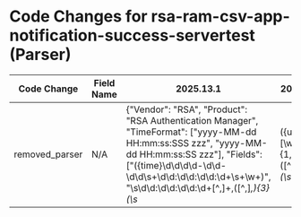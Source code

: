 # Code Changes for rsa-ram-csv-app-notification-success-servertest (Parser)

| Code Change | Field Name | 2025.13.1 | 2025.14.1 |
|-------------|------------|-----------|------------|
| removed_parser | N/A | {"Vendor": "RSA", "Product": "RSA Authentication Manager", "TimeFormat": ["yyyy-MM-dd HH:mm:ss:SSS zzz", "yyyy-MM-dd HH:mm:ss:SS zzz"], "Fields": ["({time}\d\d\d\d-\d\d-\d\d\s+\d\d:\d\d:\d\d:\d+\s+\w+)", "\s\d\d:\d\d:\d\d:\d+[^,]+\,([^,]*\,){3}(\s*|({user}[\w\.\-\!\#\^\~]{1,40}\$?))\,([^,]*\,){6}(\s*|({src_ip}((([0-9a-fA-F.]{0,4}):{1,2}){1,7}([0-9a-fA-F]){0,4})|(((25[0-5]|(2[0-4]|1\d|[0-9]|)\d)\.?\b){4}))(:({src_port}\d+))?)\,(\s*|({=src_port}\d+))\,(\s*|({dest_ip}((([0-9a-fA-F.]{0,4}):{1,2}){1,7}([0-9a-fA-F]){0,4})|(((25[0-5]|(2[0-4]|1\d|[0-9]|)\d)\.?\b){4}))(:({dest_port}\d+))?)\,", "({event_name}Server Test)", "({result}Succeeded)"], "Name": "rsa-ram-csv-app-notification-success-servertest", "Conditions": [",Server Test,Server Test Succeeded,"], "ParserVersion": "v1.0.0"} | N/A |